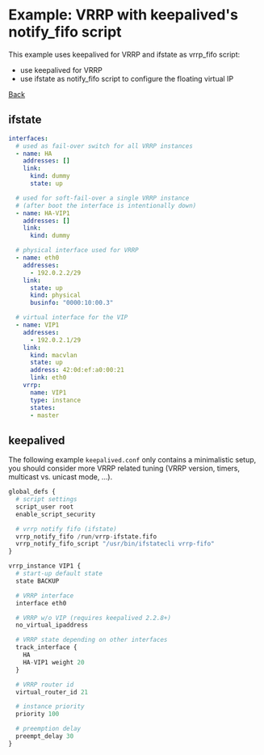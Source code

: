 # Example: VRRP with keepalived's notify_fifo script

This example uses keepalived for VRRP and ifstate as vrrp_fifo script:
- use keepalived for VRRP
- use ifstate as notify_fifo script to configure the floating virtual IP

[Back](../examples.md)


## ifstate

```yaml
interfaces:
  # used as fail-over switch for all VRRP instances
  - name: HA
    addresses: []
    link:
      kind: dummy
      state: up

  # used for soft-fail-over a single VRRP instance
  # (after boot the interface is intentionally down)
  - name: HA-VIP1
    addresses: []
    link:
      kind: dummy

  # physical interface used for VRRP
  - name: eth0
    addresses:
      - 192.0.2.2/29
    link:
      state: up
      kind: physical
      businfo: "0000:10:00.3"

  # virtual interface for the VIP
  - name: VIP1
    addresses:
      - 192.0.2.1/29
    link:
      kind: macvlan
      state: up
      address: 42:0d:ef:a0:00:21
      link: eth0
    vrrp:
      name: VIP1
      type: instance
      states:
      - master
```

## keepalived

The following example `keepalived.conf` only contains a minimalistic setup, you should consider more VRRP related tuning (VRRP version, timers, multicast vs. unicast mode, …).

```python
global_defs {
  # script settings
  script_user root
  enable_script_security

  # vrrp notify fifo (ifstate)
  vrrp_notify_fifo /run/vrrp-ifstate.fifo
  vrrp_notify_fifo_script "/usr/bin/ifstatecli vrrp-fifo"
}

vrrp_instance VIP1 {
  # start-up default state
  state BACKUP

  # VRRP interface
  interface eth0

  # VRRP w/o VIP (requires keepalived 2.2.8+)
  no_virtual_ipaddress

  # VRRP state depending on other interfaces
  track_interface {
    HA
    HA-VIP1 weight 20
  }

  # VRRP router id
  virtual_router_id 21

  # instance priority
  priority 100

  # preemption delay
  preempt_delay 30
}
```
